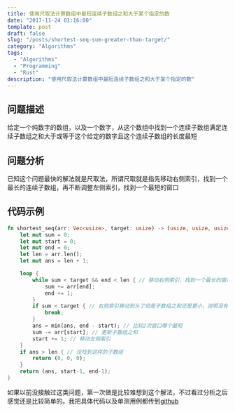 ```yaml
---
title: 使用尺取法计算数组中最短连续子数组之和大于某个指定的数
date: "2017-11-24 01:16:00"
template: post
draft: false
slug: "/posts/shortest-seq-sum-greater-than-target/"
category: "Algorithms"
tags:
  - "Algorithms"
  - "Programming"
  - "Rust"
description: "使用尺取法计算数组中最短连续子数组之和大于某个指定的数"
---
```


## 问题描述
给定一个纯数字的数组，以及一个数字，从这个数组中找到一个连续子数组满足连续子数组之和大于或等于这个给定的数字且这个连续子数组的长度最短

## 问题分析
已知这个问题最快的解法就是尺取法，所谓尺取就是指先移动右侧索引，找到一个最长的连续子数组，再不断调整左侧索引，找到一个最短的窗口

## 代码示例
```rust
fn shortest_seq(arr: Vec<usize>, target: usize) -> (usize, usize, usize) {
    let mut sum = 0;
    let mut start = 0;
    let mut end = 0;
    let len = arr.len();
    let mut ans = len + 1;

    loop {
        while sum < target && end < len { // 移动右侧索引，找到一个最长的窗口
            sum += arr[end];
            end += 1;
        }
        if sum < target { // 右侧索引移动到头了但是子数组之和还是更小，说明没有找到这样的子数组，要跳出循环
            break;
        }
        ans = min(ans, end - start); // 比较2次窗口哪个最短
        sum -= arr[start]; // 更新子数组之和
        start += 1; // 移动左侧索引
    }
    if ans > len { // 没找到这样的子数组
        return (0, 0, 0);
    }
    return (ans, start-1, end-1);
}
```

如果以前没接触过这类问题，第一次做是比较难想到这个解法，不过看过分析之后感觉还是比较简单的。我把具体代码以及单测用例都传到[github](https://github.com/xcaptain/rust-algorithms/blob/master/src/iters/shortest_seq.rs)
